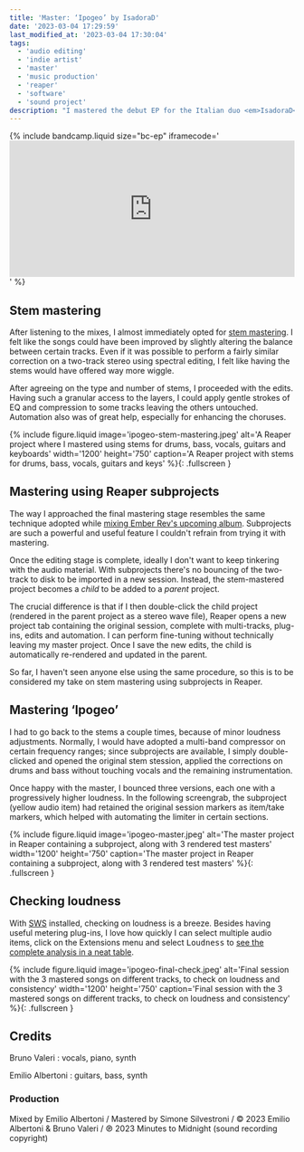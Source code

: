 ```yaml
---
title: 'Master: ‘Ipogeo’ by IsadoraD'
date: '2023-03-04 17:29:59'
last_modified_at: '2023-03-04 17:30:04'
tags: 
  - 'audio editing'
  - 'indie artist'
  - 'master'
  - 'music production'
  - 'reaper'
  - 'software'
  - 'sound project'
description: "I mastered the debut EP for the Italian duo <em>IsadoraD</em>. They blend electronica, pop and indie."
---
```

{% include bandcamp.liquid size="bc-ep" iframecode='<iframe style="border: 0; width: 100%; height: 241px;" src="https://bandcamp.com/EmbeddedPlayer/album=3556110038/size=large/bgcol=ffffff/linkcol=333333/artwork=small/transparent=true/"><a href="https://isadorad.bandcamp.com/album/ipogeo">Ipogeo by IsadoraD</a></iframe>' %}

## Stem mastering

After listening to the mixes, I almost immediately opted for [stem mastering](https://www.izotope.com/en/learn/stem-mastering.html). I felt like the songs could have been improved by slightly altering the balance between certain tracks. Even if it was possible to perform a fairly similar correction on a two-track stereo using spectral editing, I felt like having the stems would have offered way more wiggle.

After agreeing on the type and number of stems, I proceeded with the edits. Having such a granular access to the layers, I could apply gentle strokes of EQ and compression to some tracks leaving the others untouched. Automation also was of great help, especially for enhancing the choruses.

{% include figure.liquid image='ipogeo-stem-mastering.jpeg' alt='A Reaper project where I mastered using stems for drums, bass, vocals, guitars and keyboards' width='1200' height='750' caption='A Reaper project with stems for drums, bass, vocals, guitars and keys' %}{: .fullscreen }

## Mastering using Reaper subprojects

The way I approached the final mastering stage resembles the same technique adopted while [mixing Ember Rev's upcoming album](/blog/mix-ember-rev-reaper-subprojects/). Subprojects are such a powerful and useful feature I couldn't refrain from trying it with mastering.

Once the editing stage is complete, ideally I don't want to keep tinkering with the audio material. With subprojects there's no bouncing of the two-track to disk to be imported in a new session. Instead, the stem-mastered project becomes a _child_ to be added to a _parent_ project.

The crucial difference is that if I then double-click the child project (rendered in the parent project as a stereo wave file), Reaper opens a new project tab containing the original session, complete with multi-tracks, plug-ins, edits and automation. I can perform fine-tuning without technically leaving my master project. Once I save the new edits, the child is automatically re-rendered and updated in the parent.

So far, I haven't seen anyone else using the same procedure, so this is to be considered my take on stem mastering using subprojects in Reaper.

## Mastering ‘Ipogeo’

I had to go back to the stems a couple times, because of minor loudness adjustments. Normally, I would have adopted a multi-band compressor on certain frequency ranges; since subprojects are available, I simply double-clicked and opened the original stem stession, applied the corrections on drums and bass without touching vocals and the remaining instrumentation.

Once happy with the master, I bounced three versions, each one with a progressively higher loudness. In the following screengrab, the subproject (yellow audio item) had retained the original session markers as item/take markers, which helped with automating the limiter in certain sections.

{% include figure.liquid image='ipogeo-master.jpeg' alt='The master project in Reaper containing a subproject, along with 3 rendered test masters' width='1200' height='750' caption='The master project in Reaper containing a subproject, along with 3 rendered test masters' %}{: .fullscreen }

## Checking loudness

With [SWS](https://www.sws-extension.org/) installed, checking on loudness is a breeze. Besides having useful metering plug-ins, I love how quickly I can select multiple audio items, click on the Extensions menu and select <kbd>Loudness</kbd> to [see the complete analysis in a neat table](https://wiki.cockos.com/wiki/index.php/Measure_and_normalize_loudness_with_SWS).

{% include figure.liquid image='ipogeo-final-check.jpeg' alt='Final session with the 3 mastered songs on different tracks, to check on loudness and consistency' width='1200' height='750' caption='Final session with the 3 mastered songs on different tracks, to check on loudness and consistency' %}{: .fullscreen }

## Credits

Bruno Valeri
: vocals, piano, synth

Emilio Albertoni
: guitars, bass, synth

### Production

Mixed by Emilio Albertoni / Mastered by Simone Silvestroni / &copy; 2023 Emilio Albertoni &amp; Bruno Valeri / ℗ 2023 Minutes to Midnight (sound recording copyright)